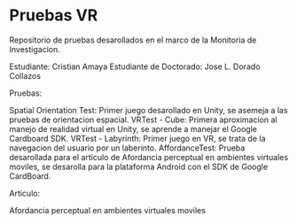 # Pruebas VR

Repositorio de pruebas desarollados en el marco de la Monitoria de Investigacion.

Estudiante: Cristian Amaya
Estudiante de Doctorado: Jose L. Dorado Collazos

Pruebas:

Spatial Orientation Test: Primer juego desarollado en Unity, se asemeja a las pruebas de orientacion espacial.
VRTest - Cube: Primera aproximacion al manejo de realidad virtual en Unity, se aprende a manejar el Google Cardboard SDK.
VRTest - Labyrinth: Primer juego en VR, se trata de la navegacion del usuario por un laberinto.
AffordanceTest: Prueba desarollada para el articulo de Afordancia perceptual en ambientes virtuales moviles, se desarolla para la plataforma Android con el SDK de Google CardBoard.

Articulo:

Afordancia perceptual en ambientes virtuales moviles
